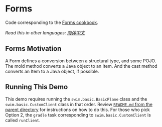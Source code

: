 # Forms

Code corresponding to the [Forms cookbook](https://swim.dev/tutorials/forms/).

*Read this in other languages: [简体中文](README.zh-cn.md)*

## Forms Motivation
A Form defines a conversion between a structural type, and some POJO. The mold method converts a Java object to an Item. And the cast method converts an Item to a Java object, if possible.

## Running This Demo

This demo requires running the `swim.basic.BasicPlane` class and the `swim.basic.CustomClient` class in that order. Review [`README.md` from the parent directory](../README.md) for instructions on how to do this. For those who pick Option 2, the `gradle` task corresponding to `swim.basic.CustomClient` is called `runClient`.
